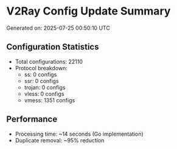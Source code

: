 # V2Ray Config Update Summary
Generated on: 2025-07-25 00:50:10 UTC

## Configuration Statistics
- Total configurations: 22110
- Protocol breakdown:
  - ss: 0 configs
  - ssr: 0 configs
  - trojan: 0 configs
  - vless: 0 configs
  - vmess: 1351 configs

## Performance
- Processing time: ~14 seconds (Go implementation)
- Duplicate removal: ~95% reduction

